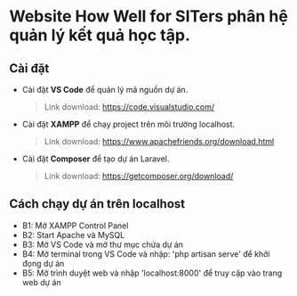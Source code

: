 # Website How Well for SITers phân hệ quản lý kết quả học tập.
## Cài đặt
- Cài đặt **VS Code** để quản lý mã nguồn dự án.
  >Link download: https://code.visualstudio.com/
- Cài đặt **XAMPP** để chạy project trên môi trường localhost.
  >Link download: https://www.apachefriends.org/download.html
- Cài đặt **Composer** để tạo dự án Laravel.
  >Link download: https://getcomposer.org/download/
## Cách chạy dự án trên localhost
- B1: Mở XAMPP Control Panel
- B2: Start Apache và MySQL
- B3: Mở VS Code và mở thư mục chứa dự án
- B4: Mở terminal trong VS Code và nhập: 'php artisan serve' để khởi đọng dự án
- B5: Mở trình duyệt web và nhập 'localhost:8000' để truy cập vào trang web dự án
